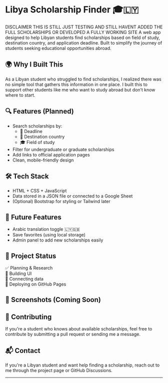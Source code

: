# Libya Scholarship Finder 🎓🇱🇾
DISCLAIMER THIS IS STILL JUST TESTING AND STILL HAVENT ADDED THE FULL SCHOLARSHIPS OR DEVELOPED A FULLY WORKING SITE 
A web app designed to help Libyan students find scholarships based on field of study, destination country, and application deadline. Built to simplify the journey of students seeking educational opportunities abroad.

## 🌍 Why I Built This

As a Libyan student who struggled to find scholarships, I realized there was no simple tool that gathers this information in one place. I built this to support other students like me who want to study abroad but don’t know where to start.

## 🔍 Features (Planned)

- Search scholarships by:
  - 📅 Deadline
  - 📌 Destination country
  - 🎓 Field of study
- Filter for undergraduate or graduate scholarships
- Add links to official application pages
- Clean, mobile-friendly design

## 🛠 Tech Stack

- HTML + CSS + JavaScript
- Data stored in a JSON file or connected to a Google Sheet
- (Optional) Bootstrap for styling or Tailwind later

## 🚀 Future Features

- Arabic translation toggle 🇱🇾🇬🇧
- Save favorites (using local storage)
- Admin panel to add new scholarships easily

## 📂 Project Status

✅ Planning & Research  
🔲 Building UI  
🔲 Connecting data  
🔲 Deploying on GitHub Pages

## 📸 Screenshots (Coming Soon)

## 🤝 Contributing

If you're a student who knows about available scholarships, feel free to contribute by submitting a pull request or sending me a message.

## 📬 Contact

If you're a Libyan student and want help finding a scholarship, reach out to me through the project page or GitHub Discussions.

---
